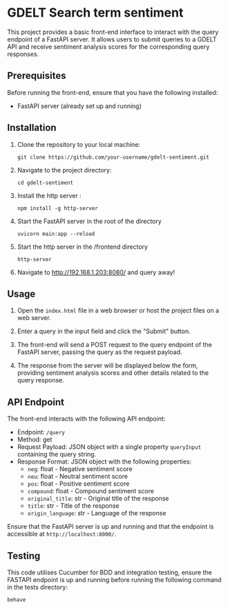 # GDELT Search term sentiment

This project provides a basic front-end interface to interact with the query endpoint of a FastAPI server.
It allows users to submit queries to a GDELT API and receive sentiment analysis scores for the corresponding query responses.

## Prerequisites

Before running the front-end, ensure that you have the following installed:

- FastAPI server (already set up and running)

## Installation

1. Clone the repository to your local machine:

   ```shell
   git clone https://github.com/your-username/gdelt-sentiment.git
   ```

2. Navigate to the project directory:

   ```shell
   cd gdelt-sentiment
   ```

3. Install the http server :

   ```shell
   npm install -g http-server
   ```
   
4. Start the FastAPI server in the root of the directory 
   
   ```shell
   uvicorn main:app --reload  
   ```

5. Start the http server in the /frontend directory 

   ```shell
   http-server 
   ```

6. Navigate to http://192.168.1.203:8080/ and query away!

## Usage

1. Open the `index.html` file in a web browser or host the project files on a web server.

2. Enter a query in the input field and click the "Submit" button.

3. The front-end will send a POST request to the query endpoint of the FastAPI server, passing the query as the request payload.

4. The response from the server will be displayed below the form, providing sentiment analysis scores and other details related to the query response.

## API Endpoint

The front-end interacts with the following API endpoint:

- Endpoint: `/query`
- Method: get
- Request Payload: JSON object with a single property `queryInput` containing the query string.
- Response Format: JSON object with the following properties:
  - `neg`: float - Negative sentiment score
  - `neu`: float - Neutral sentiment score
  - `pos`: float - Positive sentiment score
  - `compound`: float - Compound sentiment score
  - `original_title`: str - Original title of the response
  - `title`: str - Title of the response
  - `origin_language`: str - Language of the response

Ensure that the FastAPI server is up and running and that the endpoint is accessible at `http://localhost:8000/`.

## Testing

This code utilises Cucumber for BDD and integration testing, ensure the FASTAPI endpoint is up and running before running the following command in the tests directory:

```bash
behave
```